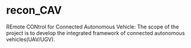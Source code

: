 # recon_CAV
REmote CONtrol for Connected Autonomous Vehicle: 
The scope of the project is to develop the integrated framework of connected autonomous vehicles(UAV/UGV).
